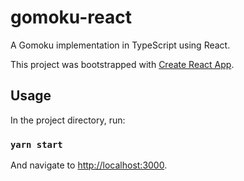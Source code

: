 # gomoku-react

A Gomoku implementation in TypeScript using React.

This project was bootstrapped with [Create React App](https://github.com/facebook/create-react-app).

## Usage

In the project directory, run:

### `yarn start`

And navigate to [http://localhost:3000](http://localhost:3000).
